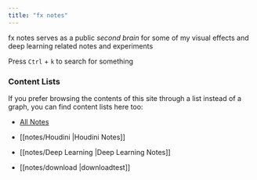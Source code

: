```yaml
---
title: "fx notes"
---
```


fx notes serves as a public *second brain* for some of my visual effects and deep learning related notes and experiments

Press `Ctrl` + `k` to search for something

### Content Lists
If you prefer browsing the contents of this site through a list instead of a graph, you can find content lists here too:

- [All Notes](/notes)
- [[notes/Houdini |Houdini Notes]]
- [[notes/Deep Learning |Deep Learning Notes]]


- [[notes/download |downloadtest]]